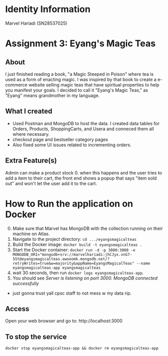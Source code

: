# Identity Information
Marvel Hariadi (SN28537025)

# Assignment 3: Eyang's Magic Teas

## About
I just finished reading a book, "a Magic Steeped in Poison" where tea is used as a form of enacting magic. I was inspired by that book to create a e-commerce website selling magic teas that have spiritual properties to help you manifest your goals. I decided to call it "Eyang's Magic Teas," as "Eyang" means grandmother in my language.

## What I created
- Used Postman and MongoDB to host the data. I created data tables for Orders, Products, ShoppingCarts, and Usera and conneced them all where necessary.
- checkout page and bestseller category pages
- Also fixed some UI issues related to incrementing orders. 

## Extra Feature(s)
Admin can make a product stock 0. when this happens and the user tries to add a item to their cart, the front end shows a popup that says "item sold out" and won't let the user add it to the cart.

# How to Run the application on Docker
0. Make sure that Marvel has MongoDB with the collection running on their machine on Atlas.
1. Navigate to the project directory: `cd .../eyangsmagicalteas`
2. Build the Docker image: `docker build -t eyangsmagicalteas .`
3. Start the Docker container: `docker run -d -p 3000:3000 -e MONGODB_URI="mongodb+srv://marvelhariadi:jhCJyx.vnG7-5St@eyangsmagicalteas.awooomk.mongodb.net/?retryWrites=true&w=majority&appName=EyangsMagicalTeas" --name eyangsmagicalteas-app eyangsmagicalteas`
4. wait 30 seconds, then run `docker logs eyangsmagicalteas-app`.
5. You should see _Server is listening on port 3000. MongoDB connected successfully_

* just gonna trust yall cpsc staff to not mess w my data rip.

## Access
Open your web browser and go to: http://localhost:3000

## To stop the service
`docker stop eyangsmagicalteas-app && docker rm eyangsmagicalteas-app`
